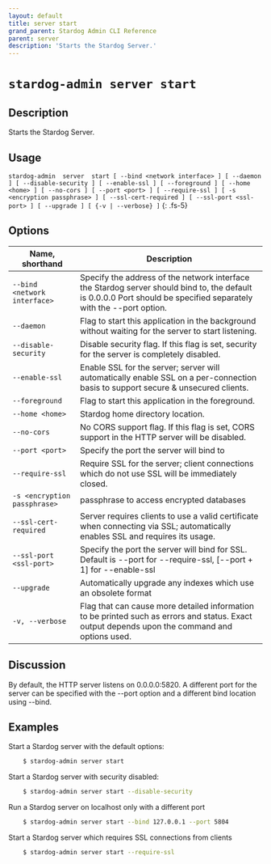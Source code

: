 ```yaml
---
layout: default
title: server start
grand_parent: Stardog Admin CLI Reference
parent: server
description: 'Starts the Stardog Server.'
---
```


#  `stardog-admin server start` 
## Description
Starts the Stardog Server.<br>
## Usage
`stardog-admin  server  start [ --bind <network interface> ] [ --daemon ] [ --disable-security ] [ --enable-ssl ] [ --foreground ] [ --home <home> ] [ --no-cors ] [ --port <port> ] [ --require-ssl ] [ -s <encryption passphrase> ] [ --ssl-cert-required ] [ --ssl-port <ssl-port> ] [ --upgrade ] [ {-v | --verbose} ]`
{: .fs-5}
## Options

Name, shorthand | Description 
---|---
`--bind <network interface>` | Specify the address of the network interface the Stardog server should bind to, the default is 0.0.0.0 Port should be specified separately with the --port option.
`--daemon` | Flag to start this application in the background without waiting for the server to start listening.
`--disable-security` | Disable security flag. If this flag is set, security for the server is completely disabled.
`--enable-ssl` | Enable SSL for the server; server will automatically enable SSL on a per-connection basis to support secure & unsecured clients.
`--foreground` | Flag to start this application in the foreground.
`--home <home>` | Stardog home directory location.
`--no-cors` | No CORS support flag. If this flag is set, CORS support in the HTTP server will be disabled.
`--port <port>` | Specify the port the server will bind to
`--require-ssl` | Require SSL for the server; client connections which do not use SSL will be immediately closed.
`-s <encryption passphrase>` | passphrase to access encrypted databases
`--ssl-cert-required` | Server requires clients to use a valid certificate when connecting via SSL; automatically enables SSL and requires its usage.
`--ssl-port <ssl-port>` | Specify the port the server will bind for SSL. Default is --port for --require-ssl, [--port + 1] for --enable-ssl 
`--upgrade` | Automatically upgrade any indexes which use an obsolete format
`-v, --verbose` | Flag that can cause more detailed information to be printed such as errors and status. Exact output depends upon the command and options used.

## Discussion
By default, the HTTP server listens on 0.0.0.0:5820. A different port for the server can be specified with the --port option and a different bind location using --bind.

## Examples
Start a Stardog server with the default options:
```bash
    $ stardog-admin server start
```
Start a Stardog server with security disabled:
```bash
    $ stardog-admin server start --disable-security
```
Run a Stardog server on localhost only with a different port
```bash
    $ stardog-admin server start --bind 127.0.0.1 --port 5804
```
Start a Stardog server which requires SSL connections from clients
```bash
    $ stardog-admin server start --require-ssl
```

